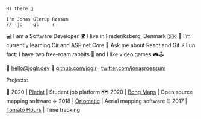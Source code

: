     Hi there 👋

    I'm Jonas Glerup Røssum
    //  jo    gl     r

💻 I am a Software Developer
🌍 I live in Frederiksberg, Denmark 🇩🇰
🌱 I’m currently learning C# and ASP.net Core
💬 Ask me about React and Git
⚡ Fun fact: I have two free-roam rabbits 🐇 and I like video games 🎮🕹

📧 [hello@joglr.dev](mailto:hello@joglr.dev)
🔗 [github.com/joglr](https://github.com/joglr) &middot; [twitter.com/jonasroessum](https://twitter.com/jonasroessum)

Projects:

💼 2020 | [Pladat](https://pladat.joglr.dev/) | Student job platform
🗺 2020 | [Bong Maps](https://github.com/bong-inc/bong-maps) | Open source mapping software
✈ 2018 | [Ortomatic](https://apps.dronekompagniet.dk/ortomatic/) | Aerial mapping software
⏰ 2017 | [Tomato Hours](https://tomato-hours.joglr.dev/) | Time tracking
